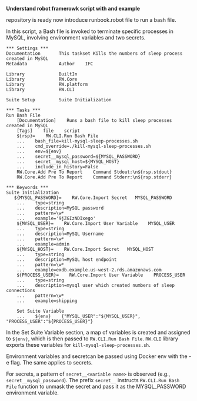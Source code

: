 **Understand robot framerowk script with and example**

repository is ready now introduce runbook.robot file to run a bash file. 

In this script, a Bash file is invoked to terminate specific processes in MySQL, involving environment variables and two secrets.

```
*** Settings ***
Documentation       This taskset Kills the numbers of sleep process created in MySQL
Metadata            Author    IFC

Library             BuiltIn
Library             RW.Core
Library             RW.platform
Library             RW.CLI

Suite Setup         Suite Initialization

*** Tasks ***
Run Bash File
    [Documentation]    Runs a bash file to kill sleep processes created in MySQL
    [Tags]    file    script
    ${rsp}=    RW.CLI.Run Bash File
    ...    bash_file=kill-mysql-sleep-processes.sh
    ...    cmd_override=./kill-mysql-sleep-processes.sh
    ...    env=${env}
    ...    secret__mysql_password=${MYSQL_PASSWORD}
    ...    secret__mysql_host=${MYSQL_HOST}
    ...    include_in_history=False
    RW.Core.Add Pre To Report    Command Stdout:\n${rsp.stdout}
    RW.Core.Add Pre To Report    Command Stderr:\n${rsp.stderr}

*** Keywords ***
Suite Initialization
   ${MYSQL_PASSWORD}=    RW.Core.Import Secret   MYSQL_PASSWORD
    ...    type=string
    ...    description=MySQL password
    ...    pattern=\w*
    ...    example='9jZGIzNDIxego'
    ${MYSQL_USER}=    RW.Core.Import User Variable    MYSQL_USER
    ...    type=string
    ...    description=MySQL Username
    ...    pattern=\w*
    ...    example=admin
    ${MYSQL_HOST}=    RW.Core.Import Secret   MYSQL_HOST
    ...    type=string
    ...    description=MySQL host endpoint
    ...    pattern=\w*
    ...    example=exdb.example.us-west-2.rds.amazonaws.com
    ${PROCESS_USER}=    RW.Core.Import User Variable    PROCESS_USER
    ...    type=string
    ...    description=mysql user which created numbers of sleep connections
    ...    pattern=\w*
    ...    example=shipping

    Set Suite Variable
    ...    ${env}    {"MYSQL_USER":"${MYSQL_USER}", "PROCESS_USER":"${PROCESS_USER}"}

```

In the Set Suite Variable section, a map of variables is created and assigned to `${env}`, which is then passed to `RW.CLI.Run Bash File`. `RW.CLI` library exports these variables for `kill-mysql-sleep-processes.sh`.

Environment variables and secretcan be passed using Docker env with the -e flag. The same applies to secrets.

For secrets, a pattern of `secret__<variable name>` is observed (e.g., `secret__mysql_password`). The prefix `secret__` instructs `RW.CLI.Run Bash File` function to unmask the secret and pass it as the MYSQL_PASSWORD environment variable.
